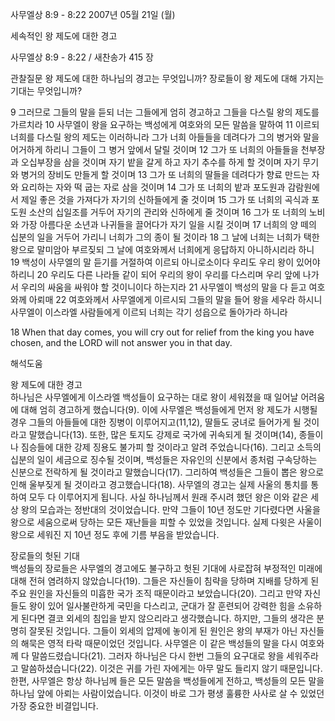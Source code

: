 사무엘상 8:9 - 8:22 
2007년 05월 21일 (월)

세속적인 왕 제도에 대한 경고



사무엘상 8:9 - 8:22 / 새찬송가 415 장


관찰질문 
왕 제도에 대한 하나님의 경고는 무엇입니까? 
장로들이 왕 제도에 대해 가지는 기대는 무엇입니까?

9 그러므로 그들의 말을 듣되 너는 그들에게 엄히 경고하고 그들을 다스릴 왕의 제도를 가르치라 10 사무엘이 왕을 요구하는 백성에게 여호와의 모든 말씀을 말하여 11 이르되 너희를 다스릴 왕의 제도는 이러하니라 그가 너희 아들들을 데려다가 그의 병거와 말을 어거하게 하리니 그들이 그 병거 앞에서 달릴 것이며 12 그가 또 너희의 아들들을 천부장과 오십부장을 삼을 것이며 자기 밭을 갈게 하고 자기 추수를 하게 할 것이며 자기 무기와 병거의 장비도 만들게 할 것이며 13 그가 또 너희의 딸들을 데려다가 향료 만드는 자와 요리하는 자와 떡 굽는 자로 삼을 것이며 14 그가 또 너희의 밭과 포도원과 감람원에서 제일 좋은 것을 가져다가 자기의 신하들에게 줄 것이며 15 그가 또 너희의 곡식과 포도원 소산의 십일조를 거두어 자기의 관리와 신하에게 줄 것이며 
16 그가 또 너희의 노비와 가장 아름다운 소년과 나귀들을 끌어다가 자기 일을 시킬 것이며 17 너희의 양 떼의 십분의 일을 거두어 가리니 너희가 그의 종이 될 것이라 18 그 날에 너희는 너희가 택한 왕으로 말미암아 부르짖되 그 날에 여호와께서 너희에게 응답하지 아니하시리라 하니 19 백성이 사무엘의 말 듣기를 거절하여 이르되 아니로소이다 우리도 우리 왕이 있어야 하리니 20 우리도 다른 나라들 같이 되어 우리의 왕이 우리를 다스리며 우리 앞에 나가서 우리의 싸움을 싸워야 할 것이니이다 하는지라 21 사무엘이 백성의 말을 다 듣고 여호와께 아뢰매 22 여호와께서 사무엘에게 이르시되 그들의 말을 들어 왕을 세우라 하시니 사무엘이 이스라엘 사람들에게 이르되 너희는 각기 성읍으로 돌아가라 하니라 

18 When that day comes, you will cry out for relief from the king you have chosen, and the LORD will not answer you in that day.

해석도움





왕 제도에 대한 경고  
하나님은 사무엘에게 이스라엘 백성들이 요구하는 대로 왕이 세워졌을 때 일어날 어려움에 대해 엄히 경고하게 했습니다(9). 이에 사무엘은 백성들에게 먼저 왕 제도가 시행될 경우 그들의 아들들에 대한 징병이 이루어지고(11,12), 딸들도 궁녀로 들어가게 될 것이라고 말했습니다(13). 또한, 많은 토지도 강제로 국가에 귀속되게 될 것이며(14), 종들이나 짐승들에 대한 강제 징용도 불가피 할 것이라고 알려 주었습니다(16). 그리고 소득의 십분의 일이 세금으로 징수될 것이며, 백성들은 자유인의 신분에서 종처럼 구속당하는 신분으로 전락하게 될 것이라고 말했습니다(17). 그리하여 백성들은 그들이 뽑은 왕으로 인해 울부짖게 될 것이라고 경고했습니다(18). 사무엘의 경고는 실제 사울의 통치를 통하여 모두 다 이루어지게 됩니다. 사실 하나님께서 원래 주시려 했던 왕은 이와 같은 세상 왕의 모습과는 정반대의 것이었습니다. 만약 그들이 10년 정도만 기다렸다면 사울을 왕으로 세움으로써 당하는 모든 재난들을 피할 수 있었을 것입니다. 실제 다윗은 사울이 왕으로 세워진 지 10년 정도 후에 기름 부음을 받았습니다.  

장로들의 헛된 기대  
백성들의 장로들은 사무엘의 경고에도 불구하고 헛된 기대에 사로잡혀 부정적인 미래에 대해 전혀 염려하지 않았습니다(19). 그들은 자신들이 침략을 당하며 지배를 당하게 된 주요 원인을 자신들의 미흡한 국가 조직 때문이라고 보았습니다(20). 그리고 만약 자신들도 왕이 있어 일사불란하게 국민을 다스리고, 군대가 잘 훈련되어 강력한 힘을 소유하게 된다면 결코 외세의 침입을 받지 않으리라고 생각했습니다. 하지만, 그들의 생각은 분명히 잘못된 것입니다. 그들이 외세의 압제에 놓이게 된 원인은 왕의 부재가 아닌 자신들의 해묵은 영적 타락 때문이었던 것입니다. 사무엘은 이 같은 백성들의 말을 다시 여호와께 다 말씀드렸습니다(21). 그러자 하나님은 다시 한번 그들의 요구대로 왕을 세워주라고 말씀하셨습니다(22). 이것은 귀를 가린 자에게는 아무 말도 들리지 않기 때문입니다. 한편, 사무엘은 항상 하나님께 들은 모든 말씀을 백성들에게 전하고, 백성들의 모든 말을 하나님 앞에 아뢰는 사람이었습니다. 이것이 바로 그가 평생 훌륭한 사사로 살 수 있었던 가장 중요한 비결입니다.